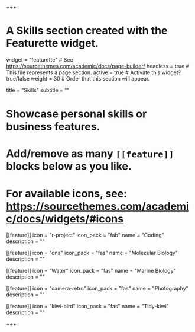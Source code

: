 +++
# A Skills section created with the Featurette widget.
widget = "featurette"  # See https://sourcethemes.com/academic/docs/page-builder/
headless = true  # This file represents a page section.
active = true  # Activate this widget? true/false
weight = 30  # Order that this section will appear.

title = "Skills"
subtitle = ""

# Showcase personal skills or business features.
# 
# Add/remove as many `[[feature]]` blocks below as you like.
# 
# For available icons, see: https://sourcethemes.com/academic/docs/widgets/#icons

[[feature]]
  icon = "r-project"
  icon_pack = "fab"
  name = "Coding"
  description = ""
  
[[feature]]
  icon = "dna"
  icon_pack = "fas"
  name = "Molecular Biology"
  description = ""  
  
[[feature]]
  icon = "Water"
  icon_pack = "fas"
  name = "Marine Biology"
  description = ""
  
[[feature]]
  icon = "camera-retro"
  icon_pack = "fas"
  name = "Photography"
  description = ""
  
[[feature]]
  icon = "kiwi-bird"
  icon_pack = "fas"
  name = "Tidy-kiwi"
  description = ""

+++
